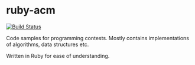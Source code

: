 # ruby-acm

[![Build Status](https://travis-ci.org/whisk/ruby-acm.svg?branch=master)](https://travis-ci.org/whisk/ruby-acm)

Code samples for programming contests. Mostly contains implementations of algorithms, data structures etc.

Written in Ruby for ease of understanding.
